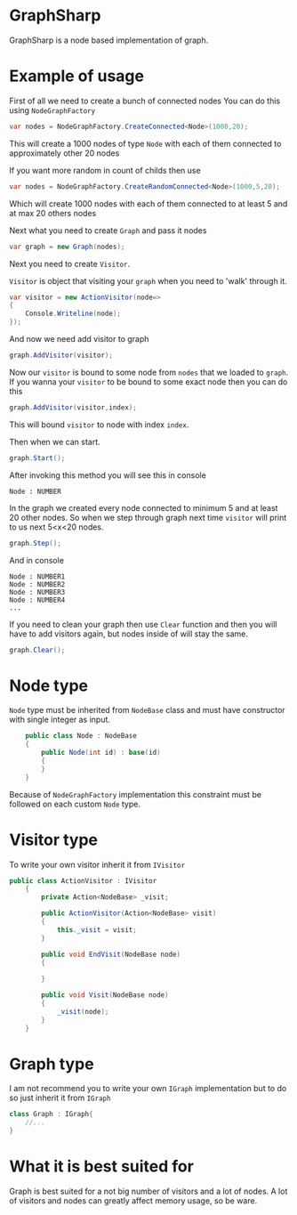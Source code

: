 # GraphSharp
GraphSharp is a node based implementation of graph.

# Example of usage

First of all we need to create a bunch of connected nodes
You can do this using `NodeGraphFactory`
```cs
var nodes = NodeGraphFactory.CreateConnected<Node>(1000,20);
```

This will create a 1000 nodes of type `Node` with each of them connected to approximately other 20 nodes

If you want more random in count of childs then use

```cs
var nodes = NodeGraphFactory.CreateRandomConnected<Node>(1000,5,20);
```

Which will create 1000 nodes with each of them connected to at least 5 and at max 20 others nodes

Next what you need to create `Graph` and pass it nodes

```cs
var graph = new Graph(nodes);
```

Next you need to create `Visitor`.

`Visitor` is object that visiting your `graph` when you need to 'walk' through it.

```cs
var visitor = new ActionVisitor(node=>
{
    Console.Writeline(node);
});
```
And now we need add visitor to graph

```cs
graph.AddVisitor(visitor);
```
Now our `visitor` is bound to some node from `nodes` that we loaded to `graph`.
If you wanna your `visitor` to be bound to some exact node then you can do this

```cs
graph.AddVisitor(visitor,index);
```

This will bound `visitor` to node with index `index`.

Then when we can start.

```cs
graph.Start();
```

After invoking this method you will see this in console 
```
Node : NUMBER
```

In the graph we created every node connected to minimum 5 and at least 20 other nodes.
So when we step through graph next time `visitor` will print to us next 5<x<20 nodes.

```cs
graph.Step();
```

And in console

```
Node : NUMBER1
Node : NUMBER2
Node : NUMBER3
Node : NUMBER4
...
```

If you need to clean your graph then use `Clear` function and then you will have to add visitors again, but nodes inside of 
will stay the same.
```cs
graph.Clear();
```

# Node type
`Node` type must be inherited from `NodeBase` class and must have constructor with single integer as input.
```cs
    public class Node : NodeBase
    {
        public Node(int id) : base(id)
        {
        }
    }
```

Because of `NodeGraphFactory` implementation this constraint must be followed on each custom `Node` type.

# Visitor type

To write your own visitor inherit it from `IVisitor`

```cs
public class ActionVisitor : IVisitor
    {
        private Action<NodeBase> _visit;

        public ActionVisitor(Action<NodeBase> visit)
        {
            this._visit = visit;
        }

        public void EndVisit(NodeBase node)
        {
            
        }

        public void Visit(NodeBase node)
        {   
            _visit(node);
        }
    }
```

# Graph type

I am not recommend you to write your own `IGraph` implementation but to do so just inherit it from `IGraph`

```cs
class Graph : IGraph{
    //...
}
```

# What it is best suited for

Graph is best suited for a not big number of visitors and a lot of nodes.
A lot of visitors and nodes can greatly affect memory usage, so be ware.
